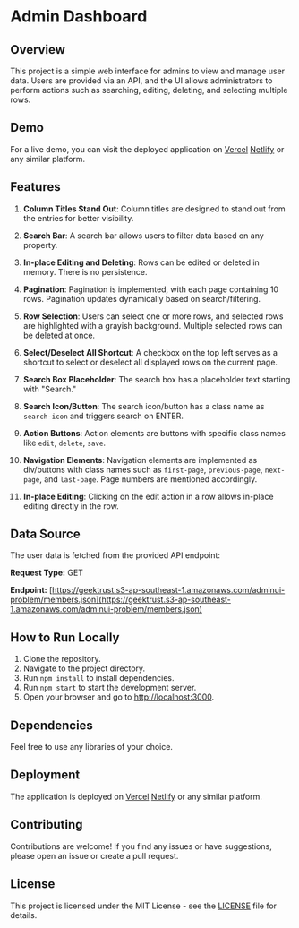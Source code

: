 
# Admin Dashboard

## Overview

This project is a simple web interface for admins to view and manage user data. Users are provided via an API, and the UI allows administrators to perform actions such as searching, editing, deleting, and selecting multiple rows.

## Demo

For a live demo, you can visit the deployed application on [Vercel](#) [Netlify](#) or any similar platform.

## Features

1. **Column Titles Stand Out**: Column titles are designed to stand out from the entries for better visibility.

2. **Search Bar**: A search bar allows users to filter data based on any property.

3. **In-place Editing and Deleting**: Rows can be edited or deleted in memory. There is no persistence.

4. **Pagination**: Pagination is implemented, with each page containing 10 rows. Pagination updates dynamically based on search/filtering.

5. **Row Selection**: Users can select one or more rows, and selected rows are highlighted with a grayish background. Multiple selected rows can be deleted at once.

6. **Select/Deselect All Shortcut**: A checkbox on the top left serves as a shortcut to select or deselect all displayed rows on the current page.

7. **Search Box Placeholder**: The search box has a placeholder text starting with "Search."

8. **Search Icon/Button**: The search icon/button has a class name as `search-icon` and triggers search on ENTER.

9. **Action Buttons**: Action elements are buttons with specific class names like `edit`, `delete`, `save`.

10. **Navigation Elements**: Navigation elements are implemented as div/buttons with class names such as `first-page`, `previous-page`, `next-page`, and `last-page`. Page numbers are mentioned accordingly.

11. **In-place Editing**: Clicking on the edit action in a row allows in-place editing directly in the row.

## Data Source

The user data is fetched from the provided API endpoint:

**Request Type:** GET

**Endpoint:** [https://geektrust.s3-ap-southeast-1.amazonaws.com/adminui-problem/members.json](https://geektrust.s3-ap-southeast-1.amazonaws.com/adminui-problem/members.json)

## How to Run Locally

1. Clone the repository.
2. Navigate to the project directory.
3. Run `npm install` to install dependencies.
4. Run `npm start` to start the development server.
5. Open your browser and go to [http://localhost:3000](http://localhost:3000).

## Dependencies

Feel free to use any libraries of your choice.

## Deployment

The application is deployed on [Vercel](#) [Netlify](#) or any similar platform.

## Contributing

Contributions are welcome! If you find any issues or have suggestions, please open an issue or create a pull request.

## License

This project is licensed under the MIT License - see the [LICENSE](LICENSE) file for details.
